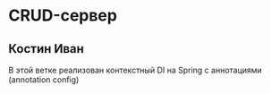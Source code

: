# CRUD-сервер

## Костин Иван

В этой ветке реализован контекстный DI на Spring с аннотациями (annotation config)


